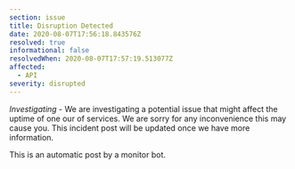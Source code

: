 ```yaml
---
section: issue
title: Disruption Detected
date: 2020-08-07T17:56:18.843576Z
resolved: true
informational: false
resolvedWhen: 2020-08-07T17:57:19.513077Z
affected:
  - API
severity: disrupted
---
```

*Investigating* - We are investigating a potential issue that might affect the uptime of one our of services. We are sorry for any inconvenience this may cause you. This incident post will be updated once we have more information.

This is an automatic post by a monitor bot.
        